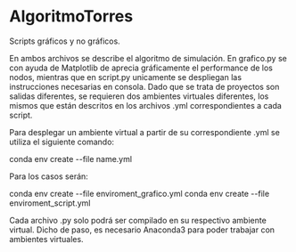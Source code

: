 # AlgoritmoTorres
Scripts gráficos y no gráficos.

En ambos archivos se describe el algoritmo de simulación.
En grafico.py se con ayuda de Matplotlib de aprecia gráficamente el performance de los nodos, mientras que en script.py unicamente se despliegan las instrucciones necesarias en consola.
Dado que se trata de proyectos son salidas diferentes, se requieren dos ambientes virtuales diferentes, los mismos que están descritos en los archivos .yml correspondientes a cada script.

Para desplegar un ambiente virtual a partir de su correspondiente .yml se utiliza el siguiente comando:

conda env create --file name.yml

Para los casos serán:

conda env create --file enviroment_grafico.yml 
conda env create --file enviroment_script.yml

Cada archivo .py solo podrá ser compilado en su respectivo ambiente virtual. Dicho de paso, es necesario Anaconda3 para poder trabajar con ambientes virtuales.
